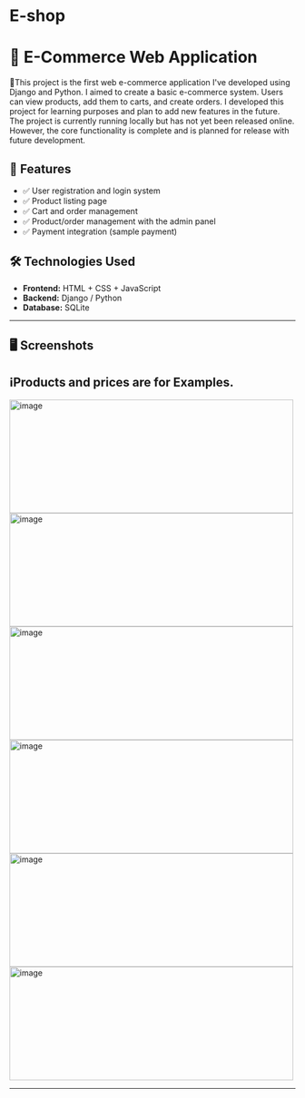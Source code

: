 # E-shop

# 🛒 E-Commerce Web Application

🚀This project is the first web e-commerce application I've developed using Django and Python. I aimed to create a basic e-commerce system. Users can view products, add them to carts, and create orders. I developed this project for learning purposes and plan to add new features in the future. The project is currently running locally but has not yet been released online. However, the core functionality is complete and is planned for release with future development.

## 🚀 Features

- ✅ User registration and login system
- ✅ Product listing page
- ✅ Cart and order management
- ✅ Product/order management with the admin panel
- ✅ Payment integration (sample payment)

## 🛠️ Technologies Used

- **Frontend:** HTML + CSS + JavaScript
- **Backend:** Django / Python
- **Database:** SQLite
---
## 🖥️ Screenshots
## ℹ️Products and prices are for Examples.<br>
<img width="500" height="200" alt="image" src="https://github.com/user-attachments/assets/df3084ba-32fa-4201-b827-9fb12da3e6a7" />
<img width="500" height="200" alt="image" src="https://github.com/user-attachments/assets/c21c09da-8dbc-4f93-9d6d-4e224a9ea039" /> <br>
<img width="500" height="200" alt="image" src="https://github.com/user-attachments/assets/799b43ef-66f8-482c-b6a2-7df01f567620" />
<img width="500" height="200" alt="image" src="https://github.com/user-attachments/assets/5b3aafbe-2a16-4dab-816a-a25d5a2f2799" /> <br>
<img width="500" height="200" alt="image" src="https://github.com/user-attachments/assets/eb7883c7-b675-4828-be7f-f52ea18598a1" />
<img width="500" height="200" alt="image" src="https://github.com/user-attachments/assets/87096b2d-9159-44a9-be5e-cfd88a339d1c" />


---

